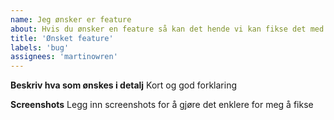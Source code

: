 ```yaml
---
name: Jeg ønsker er feature
about: Hvis du ønsker en feature så kan det hende vi kan fikse det med denne extensionen
title: 'Ønsket feature'
labels: 'bug'
assignees: 'martinowren'
---
```


**Beskriv hva som ønskes i detalj**
Kort og god forklaring

**Screenshots**
Legg inn screenshots for å gjøre det enklere for meg å fikse
